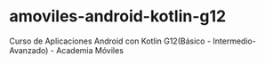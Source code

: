 # amoviles-android-kotlin-g12
Curso de Aplicaciones Android con Kotlin G12(Básico - Intermedio- Avanzado) - Academia Móviles 
